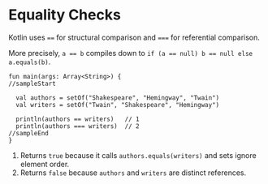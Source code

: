 # Equality Checks

Kotlin uses `==` for structural comparison and `===` for referential comparison.

More precisely, `a == b` compiles down to `if (a == null) b == null else a.equals(b)`.

```run-kotlin
fun main(args: Array<String>) {
//sampleStart

  val authors = setOf("Shakespeare", "Hemingway", "Twain")
  val writers = setOf("Twain", "Shakespeare", "Hemingway")

  println(authors == writers)   // 1
  println(authors === writers)  // 2
//sampleEnd
}
```

1. Returns `true` because it calls `authors.equals(writers)` and sets ignore element order.
2. Returns `false` because `authors` and `writers` are distinct references.
